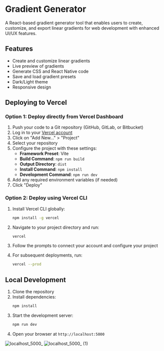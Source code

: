 # Gradient Generator

A React-based gradient generator tool that enables users to create, customize, and export linear gradients for web development with enhanced UI/UX features.

## Features

- Create and customize linear gradients
- Live preview of gradients
- Generate CSS and React Native code
- Save and load gradient presets
- Dark/Light theme 
- Responsive design

## Deploying to Vercel

### Option 1: Deploy directly from Vercel Dashboard

1. Push your code to a Git repository (GitHub, GitLab, or Bitbucket)
2. Log in to your [Vercel account](https://vercel.com/login)
3. Click on "Add New..." > "Project"
4. Select your repository
5. Configure the project with these settings:
   - **Framework Preset**: Vite
   - **Build Command**: `npm run build`
   - **Output Directory**: `dist`
   - **Install Command**: `npm install`
   - **Development Command**: `npm run dev`
6. Add any required environment variables (if needed)
7. Click "Deploy"

### Option 2: Deploy using Vercel CLI

1. Install Vercel CLI globally:
   ```bash
   npm install -g vercel
   ```

2. Navigate to your project directory and run:
   ```bash
   vercel
   ```

3. Follow the prompts to connect your account and configure your project

4. For subsequent deployments, run:
   ```bash
   vercel --prod
   ```

## Local Development

1. Clone the repository
2. Install dependencies:
   ```bash
   npm install
   ```
3. Start the development server:
   ```bash
   npm run dev
   ```
4. Open your browser at `http://localhost:5000`

![localhost_5000_](https://github.com/user-attachments/assets/2b1e7621-1b36-48ce-9c55-8ed8633f0c90)
![localhost_5000_ (1)](https://github.com/user-attachments/assets/91d665d5-e93c-4c4e-bd8e-220be26e2158)
